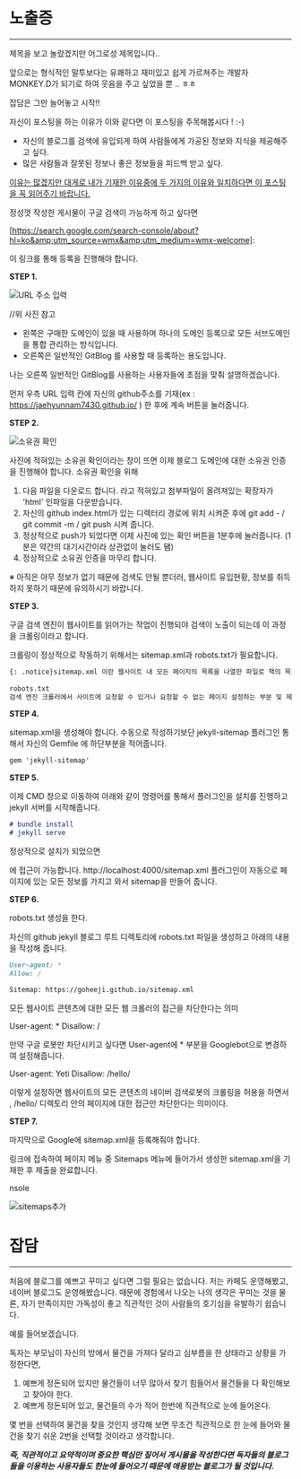 # 노출증

***



제목을 보고 놀랐겠지만 어그로성 제목입니다..

앞으로는 형식적인 말투보다는 유쾌하고 재미있고 쉽게 가르쳐주는 개발자 MONKEY.D가 되기로 하여 웃음을 주고 싶었을 뿐 .. ㅎㅎ

잡담은 그만 늘어놓고 시작!!

자신이 포스팅을 하는 이유가 이와 같다면 이 포스팅을 주목해봅시다 ! :-)  

- 자신의 블로그를 검색에 유입되게 하여 사람들에게 가공된 정보와 지식을 제공해주고 싶다.
- 많은 사람들과 잘못된 정보나 좋은 정보들을 피드백 받고 싶다.

<u>이유는 많겠지만 대게로 내가 기재한 이유중에 두 가지의 이유와 일치하다면 이 포스팅을 꼭 읽어주기 바랍니다.</u>



정성껏 작성한 게시물이 구글 검색이 가능하게 하고 싶다면

[https://search.google.com/search-console/about?hl=ko&amp;utm_source=wmx&amp;utm_medium=wmx-welcome]: 

이 링크를 통해 등록을 진행해야 합니다.

**STEP 1.**

![URL 주소 입력](https://user-images.githubusercontent.com/74045426/101064700-a3f64a80-35d7-11eb-8e5c-a96c1ef4e0be.jpg)

//위 사진 참고

- 왼쪽은 구매한 도메인이 있을 때 사용하며 하나의 도메인 등록으로 모든 서브도메인을 통합 관리하는 방식입니다.
- 오른쪽은 일반적인 GitBlog 를 사용할 때 등록하는 용도입니다.

나는 오른쪽 일반적인 GitBlog를 사용하는 사용자들에 초점을 맞춰 설명하겠습니다.

먼저 우측 URL 입력 칸에 자신의 github주소를 기재(ex : https://jaehyunnam7430.github.io/ ) 한 후에 계속 버튼을 눌러줍니다.



**STEP 2.**

![소유권 확인](https://user-images.githubusercontent.com/74045426/101064708-a5c00e00-35d7-11eb-9392-0cccf837f9b4.jpg)

사진에 적혀있는 소유권 확인이라는 창이 뜨면 이제 블로그 도메인에 대한 소유권 인증을 진행해야 합니다. 소유권 확인을 위해 

1. 다음 파일을 다운로드 합니다. 라고 적혀있고 첨부파일이 올려져있는 확장자가 'html' 인파일을 다운받습니다. 
2. 자신의 github index.html가 있는 디렉터리 경로에 위치 시켜준 후에 git add - / git commit -m / git push 시켜 줍니다. 
3. 정상적으로 push가 되었다면 이제 사진에 있는 확인 버튼을 1분후에 눌러줍니다. (1분은 약간의 대기시간이라 상관없이 눌러도 됌)
4. 정상적으로 소유권 인증을 마무리 합니다.

※ 아직은 아무 정보가 없기 때문에 검색도 안될 뿐더러, 웹사이트 유입현황, 정보를 취득하지 못하기 때문에 유의하시기 바랍니다. 

**STEP 3.**

구글 검색 엔진이 웹사이트를 읽어가는 작업이 진행되야 검색이 노출이 되는데 이 과정을 크롤링이라고 합니다. 

크롤링이 정상적으로 작동하기 위해서는 sitemap.xml과 robots.txt가 필요합니다.

```markdown
{: .notice}sitemap.xml 이란 웹사이트 내 모든 페이지의 목록을 나열한 파일로 책의 목차와 같은 역할을 합니다. robots.txt 파일과는 달리 sitemap.xml 파일은 꼭 루트 디렉토리에 위치하지 않아도 됩니다.
    
robots.txt
검색 엔진 크롤러에서 사이트에 요청할 수 있거나 요청할 수 없는 페이지 설정하는 부분 및 제어하는 부분 검색 로봇들에게 웹사이트의 사이트 맵이 어디 있는지 알려주는 역할을 합니다. 항상 root 폴더에 위치하여 /robots.txt를 입력하면 확인이 가능합니다. sitemap.xml은 정해진 양식으로 작성되어야 하며, 이 양식은 전 세계적으로 공통된 방식입니다.
```

**STEP 4.**

sitemap.xml을 생성해야 합니다. 수동으로 작성하기보단 jekyll-sitemap 플러그인 통해서 자신의 Gemfile 에 하단부분을 적어줍니다.

```markdown
gem 'jekyll-sitemap'
```

**STEP 5.**

이제 CMD 창으로 이동하여 아래와 같이 명령어를 통해서 플러그인을 설치를 진행하고 jekyll 서버를 시작해줍니다.

```markdown
# bundle install
# jekyll serve
```

정상적으로 설치가 되었으면 

[http://localhost:4000/sitemap.xml]: 	"http://localhost:4000/sitemap.xml"

에 접근이 가능합니다. http://localhost:4000/sitemap.xml 플러그인이 자동으로 페이지에 있는 모든 정보를 가지고 와서 sitemap을 만들어 줍니다.



**STEP 6.**

robots.txt 생성을 한다.

자신의 github jekyll 블로그 루트 디렉토리에 robots.txt 파일을 생성하고 아래의 내용을 작성해 줍니다.

```markdown
User-agent: *
Allow: /

Sitemap: https://goheeji.github.io/sitemap.xml
```

모든 웹사이트 콘텐츠에 대한 모든 웹 크롤러의 접근을 차단한다는 의미

User-agent: *
Disallow: /

만약 구글 로봇만 차단시키고 싶다면 User-agent에 * 부분을 Googlebot으로 변경하여 설정해줍니다.

User-agent: Yeti
Disallow: /hello/

이렇게 설정하면 웹사이트의 모든 콘텐츠의 네이버 검색로봇의 크롤링을 허용을 하면서 , /hello/ 디렉토리 안의 페이지에 대한 접근만 차단한다는 의미이다.

**STEP 7.**

마지막으로 Google에 sitemap.xml을 등록해줘야 합니다.

[https://search.google.com/search-console]: 	"https://search.google.com/search-console"

링크에 접속하여 페이지 메뉴 중 Sitemaps 메뉴에 들어가서 생성한 sitemap.xml을 기재한 후 제출을 완료합니다.

nsole

![sitemaps추가](https://user-images.githubusercontent.com/74045426/101064707-a5277780-35d7-11eb-9386-e7fdce1ef3c1.jpg)

# **잡담**

***



처음에 블로그를 예쁘고 꾸미고 싶다면 그럴 필요는 없습니다. 저는 카페도 운영해봤고, 네이버 블로그도 운영해봤습니다. 때문에 경험에서 나오는 나의 생각은 꾸미는 것을 물론, 자기 만족이지만 가독성이 좋고 직관적인 것이 사람들의 호기심을 유발하기 쉽습니다.  

예를 들어보겠습니다.

독자는 부모님이 자신의 방에서 물건을 가져다 달라고 심부름을 한 상태라고 상황을 가정한다면,

1. 예쁘게 정돈되어 있지만 물건들이 너무 많아서 찾기 힘들어서 물건들을 다 확인해보고 찾아야 한다.
2. 예쁘게 정돈되어 있고, 물건들의 수가 적어 한번에 직관적으로 눈에 들어온다.

몇 번을 선택하여 물건을 찾을 것인지 생각해 보면 무조건 직관적으로 한 눈에 들어와 물건을 찾기 쉬운 2번을 선택할 것이라고 생각합니다.

***즉, 직관적이고 요약적이며 중요한 핵심만 짚어서 게시물을 작성한다면 독자들의 블로그들을 이용하는 사용자들도 한눈에 들어오기 때문에 애용받는 블로그가 될 것입니다.***

